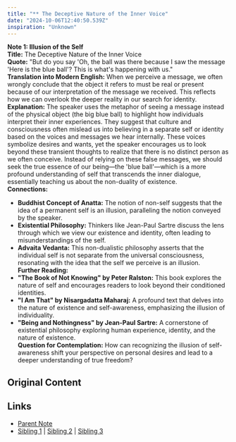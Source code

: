 ```yaml
---
title: "** The Deceptive Nature of the Inner Voice"
date: "2024-10-06T12:40:50.539Z"
inspiration: "Unknown"
---
```


  
**Note 1: Illusion of the Self**  
**Title:** The Deceptive Nature of the Inner Voice  
**Quote:** "But do you say 'Oh, the ball was there because I saw the message 'Here is the blue ball'? This is what's happening with us."  
**Translation into Modern English:** When we perceive a message, we often wrongly conclude that the object it refers to must be real or present because of our interpretation of the message we received. This reflects how we can overlook the deeper reality in our search for identity.  
**Explanation:** The speaker uses the metaphor of seeing a message instead of the physical object (the big blue ball) to highlight how individuals interpret their inner experiences. They suggest that culture and consciousness often mislead us into believing in a separate self or identity based on the voices and messages we hear internally. These voices symbolize desires and wants, yet the speaker encourages us to look beyond these transient thoughts to realize that there is no distinct person as we often conceive. Instead of relying on these false messages, we should seek the true essence of our being—the 'blue ball'—which is a more profound understanding of self that transcends the inner dialogue, essentially teaching us about the non-duality of existence.  
**Connections:**  
- **Buddhist Concept of Anatta:** The notion of non-self suggests that the idea of a permanent self is an illusion, paralleling the notion conveyed by the speaker.  
- **Existential Philosophy:** Thinkers like Jean-Paul Sartre discuss the lens through which we view our existence and identity, often leading to misunderstandings of the self.  
- **Advaita Vedanta:** This non-dualistic philosophy asserts that the individual self is not separate from the universal consciousness, resonating with the idea that the self we perceive is an illusion.  
**Further Reading:**  
- **"The Book of Not Knowing" by Peter Ralston:** This book explores the nature of self and encourages readers to look beyond their conditioned identities.  
- **"I Am That" by Nisargadatta Maharaj:** A profound text that delves into the nature of existence and self-awareness, emphasizing the illusion of individuality.  
- **"Being and Nothingness" by Jean-Paul Sartre:** A cornerstone of existential philosophy exploring human experience, identity, and the nature of existence.  
**Question for Contemplation:** How can recognizing the illusion of self-awareness shift your perspective on personal desires and lead to a deeper understanding of true freedom?  


## Original Content



## Links

- [Parent Note](/parent-note.md)
- [Sibling 1](/zettel1.md) | [Sibling 2](/zettel2.md) | [Sibling 3](/zettel3.md)
